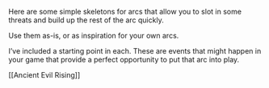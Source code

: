 
Here are some simple skeletons for arcs that allow you to slot in some threats and build up the rest of the arc quickly.

Use them as-is, or as inspiration for your own arcs.

I’ve included a starting point in each. These are events that might happen in your game that provide a perfect opportunity to put that arc into play.

[[Ancient Evil Rising]]
